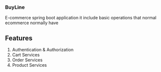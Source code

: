 ### BuyLine

E-commerce spring boot application it include basic operations that normal ecommerce normally have 

## Features

1. Authentication & Authorization
2. Cart Services
3. Order Services
4. Product Services
